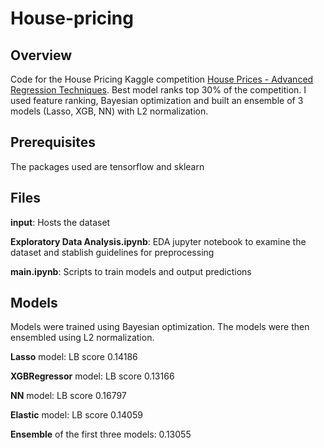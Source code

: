 # House-pricing


## Overview
Code for the House Pricing Kaggle competition [House Prices - Advanced Regression Techniques](https://www.kaggle.com/c/house-prices-advanced-regression-techniques/overview). Best model ranks top 30% of the competition. I used feature ranking, Bayesian optimization and built an ensemble of 3 models (Lasso, XGB, NN) with L2 normalization.


## Prerequisites
The packages used are tensorflow and sklearn

## Files
**input**: Hosts the dataset

**Exploratory Data Analysis.ipynb**: EDA jupyter notebook to examine the dataset and stablish guidelines for preprocessing

**main.ipynb**: Scripts to train models and output predictions

## Models
Models were trained using Bayesian optimization. The models were then ensembled using L2 normalization.

**Lasso** model: LB score 0.14186

**XGBRegressor** model: LB score 0.13166

**NN** model: LB score 0.16797

**Elastic** model: LB score 0.14059

**Ensemble** of the first three models: 0.13055
